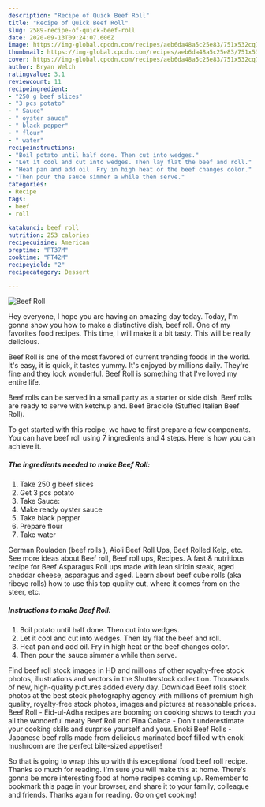 ```yaml
---
description: "Recipe of Quick Beef Roll"
title: "Recipe of Quick Beef Roll"
slug: 2589-recipe-of-quick-beef-roll
date: 2020-09-13T09:24:07.606Z
image: https://img-global.cpcdn.com/recipes/aeb6da48a5c25e83/751x532cq70/beef-roll-recipe-main-photo.jpg
thumbnail: https://img-global.cpcdn.com/recipes/aeb6da48a5c25e83/751x532cq70/beef-roll-recipe-main-photo.jpg
cover: https://img-global.cpcdn.com/recipes/aeb6da48a5c25e83/751x532cq70/beef-roll-recipe-main-photo.jpg
author: Bryan Welch
ratingvalue: 3.1
reviewcount: 11
recipeingredient:
- "250 g beef slices"
- "3 pcs potato"
- " Sauce"
- " oyster sauce"
- " black pepper"
- " flour"
- " water"
recipeinstructions:
- "Boil potato until half done. Then cut into wedges."
- "Let it cool and cut into wedges. Then lay flat the beef and roll."
- "Heat pan and add oil. Fry in high heat or the beef changes color."
- "Then pour the sauce simmer a while then serve."
categories:
- Recipe
tags:
- beef
- roll

katakunci: beef roll 
nutrition: 253 calories
recipecuisine: American
preptime: "PT37M"
cooktime: "PT42M"
recipeyield: "2"
recipecategory: Dessert

---
```



![Beef Roll](https://img-global.cpcdn.com/recipes/aeb6da48a5c25e83/751x532cq70/beef-roll-recipe-main-photo.jpg)

Hey everyone, I hope you are having an amazing day today. Today, I'm gonna show you how to make a distinctive dish, beef roll. One of my favorites food recipes. This time, I will make it a bit tasty. This will be really delicious.

Beef Roll is one of the most favored of current trending foods in the world. It's easy, it is quick, it tastes yummy. It's enjoyed by millions daily. They're fine and they look wonderful. Beef Roll is something that I've loved my entire life.

Beef rolls can be served in a small party as a starter or side dish. Beef rolls are ready to serve with ketchup and. Beef Braciole (Stuffed Italian Beef Roll).


To get started with this recipe, we have to first prepare a few components. You can have beef roll using 7 ingredients and 4 steps. Here is how you can achieve it.

<!--inarticleads1-->

##### The ingredients needed to make Beef Roll:

1. Take 250 g beef slices
1. Get 3 pcs potato
1. Take  Sauce:
1. Make ready  oyster sauce
1. Take  black pepper
1. Prepare  flour
1. Take  water


German Rouladen (beef rolls ), Aioli Beef Roll Ups, Beef Rolled Kelp, etc. See more ideas about Beef roll, Beef roll ups, Recipes. A fast &amp; nutritious recipe for Beef Asparagus Roll ups made with lean sirloin steak, aged cheddar cheese, asparagus and aged. Learn about beef cube rolls (aka ribeye rolls) how to use this top quality cut, where it comes from on the steer, etc. 

<!--inarticleads2-->

##### Instructions to make Beef Roll:

1. Boil potato until half done. Then cut into wedges.
1. Let it cool and cut into wedges. Then lay flat the beef and roll.
1. Heat pan and add oil. Fry in high heat or the beef changes color.
1. Then pour the sauce simmer a while then serve.


Find beef roll stock images in HD and millions of other royalty-free stock photos, illustrations and vectors in the Shutterstock collection. Thousands of new, high-quality pictures added every day. Download Beef rolls stock photos at the best stock photography agency with millions of premium high quality, royalty-free stock photos, images and pictures at reasonable prices. Beef Roll - Eid-ul-Adha recipes are booming on cooking shows to teach you all the wonderful meaty Beef Roll and Pina Colada - Don&#39;t underestimate your cooking skills and surprise yourself and your. Enoki Beef Rolls - Japanese beef rolls made from delicious marinated beef filled with enoki mushroom are the perfect bite-sized appetiser! 

So that is going to wrap this up with this exceptional food beef roll recipe. Thanks so much for reading. I'm sure you will make this at home. There's gonna be more interesting food at home recipes coming up. Remember to bookmark this page in your browser, and share it to your family, colleague and friends. Thanks again for reading. Go on get cooking!
